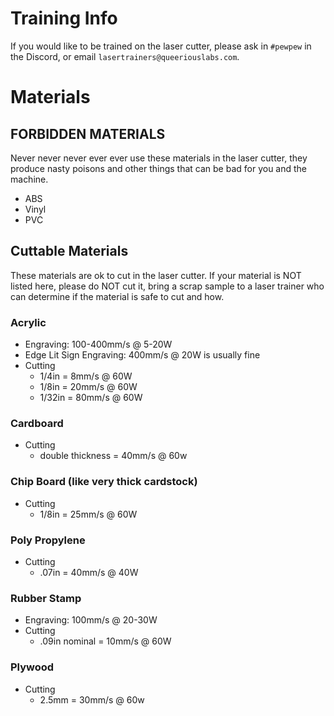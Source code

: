 <!-- TITLE: Laser Cutter -->
<!-- SUBTITLE: The 100W CO2 laser cutter -->


# Training Info
If you would like to be trained on the laser cutter, please ask in `#pewpew` in the Discord, or email `lasertrainers@queeriouslabs.com`.

# Materials
## FORBIDDEN MATERIALS
Never never never ever ever use these materials in the laser cutter, they produce nasty poisons and other things that can be bad for you and the machine.

- ABS
- Vinyl
- PVC

## Cuttable Materials
These materials are ok to cut in the laser cutter. If your material is NOT listed here, please do NOT cut it, bring a scrap sample to a laser trainer who can determine if the material is safe to cut and how.

### Acrylic

- Engraving: 100-400mm/s @ 5-20W
- Edge Lit Sign Engraving: 400mm/s @ 20W is usually fine
- Cutting
  - 1/4in = 8mm/s @ 60W
  - 1/8in = 20mm/s @ 60W
  - 1/32in = 80mm/s @ 60W

### Cardboard

- Cutting
	- double thickness = 40mm/s @ 60w

### Chip Board (like very thick cardstock)

- Cutting
	- 1/8in = 25mm/s @ 60W

### Poly Propylene

- Cutting
  - .07in = 40mm/s @ 40W

### Rubber Stamp

- Engraving: 100mm/s @ 20-30W
- Cutting
  - .09in nominal = 10mm/s @ 60W

### Plywood

- Cutting
  - 2.5mm = 30mm/s @ 60w

